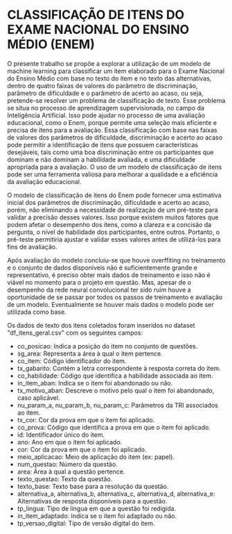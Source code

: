 # CLASSIFICAÇÃO DE ITENS DO EXAME NACIONAL DO ENSINO MÉDIO (ENEM)

<p>O presente trabalho se propõe a explorar a utilização de um modelo de machine learning para classificar um item elaborado para o Exame Nacional do Ensino Médio com base no texto do item e no texto das alternativas, dentro de quatro faixas de valores do parâmetro de discriminação, parâmetro de dificuldade e o parâmetro de acerto ao acaso, ou seja, pretende-se resolver um problema de classificação de texto. Esse problema se situa no processo de aprendizagem supervisionada, no campo da Inteligência Artificial. Isso pode ajudar no processo de uma avaliação educacional, como o Enem, porque permite uma seleção mais eficiente e precisa de itens para a avaliação. Essa classificação com base nas faixas de valores dos parâmetros de dificuldade, discriminação e acerto ao acaso pode permitir a identificação de itens que possuem características desejáveis, tais como uma boa discriminação entre os participantes que dominam e não dominam a habilidade avaliada, e uma dificuldade apropriada para a avaliação. O uso de um modelo de classificação de itens pode ser uma ferramenta valiosa para melhorar a qualidade e a eficiência da avaliação educacional.</p>
<p>O modelo de classificação de itens do Enem pode fornecer uma estimativa inicial dos parâmetros de discriminação, dificuldade e acerto ao acaso, porém, não eliminando a necessidade de realização de um pré-teste para validar a precisão desses valores. Isso porque existem muitos fatores que podem afetar o desempenho dos itens, como a clareza e a concisão da pergunta, o nível de habilidade dos participantes, entre outros. Portanto, o pré-teste permitiria ajustar e validar esses valores antes de utilizá-los para fins de avaliação.</p>

Após avaliação do modelo concluiu-se que houve overffiting no treinamento e o conjunto de dados disponíveis não é suficientemente grande e representativo, é preciso obter mais dados de treinamento e isso não é viável no momento para o projeto em questão. Mas, apesar de o desempenho da rede neural convolucional ter sido ruim houve a oportunidade de se passar por todos os passos de treinamento e avaliação de um modelo. Eventualmente se houver mais dados o modelo pode ser utilizada como base.

Os dados de texto dos itens coletados foram inseridos no dataset "df_itens_geral.csv" com os seguintes campos:

- co_posicao: Indica a posição do item no conjunto de questões.
- sg_area: Representa a área à qual o item pertence.
- co_item: Código identificador do item.
- tx_gabarito: Contém a letra correspondente à resposta correta do item.
- co_habilidade: Código que identifica a habilidade associada ao item.
- in_item_aban: Indica se o item foi abandonado ou não.
- tx_motivo_aban: Descreve o motivo pelo qual o item foi abandonado, caso aplicável.
- nu_param_a, nu_param_b, nu_param_c: Parâmetros da TRI associados ao item.
- tx_cor: Cor da prova em que o item foi aplicado.
- co_prova: Código que identifica a prova em que o item foi aplicado.
- id: Identificador único do item.
- ano: Ano em que o item foi aplicado.
- cor: Cor da prova em que o item foi aplicado.
- meio_aplicacao: Meio de aplicação do item (ex: papel).
- num_questao: Número da questão.
- area: Área à qual a questão pertence.
- texto_questao: Texto da questão.
- texto_base: Texto base para a resolução da questão.
- alternativa_a, alternativa_b, alternativa_c, alternativa_d, alternativa_e: Alternativas de resposta disponíveis para a questão.
- tp_lingua: Tipo de língua em que a questão foi redigida.
- in_item_adaptado: Indica se o item foi adaptado ou não.
- tp_versao_digital: Tipo de versão digital do item.
